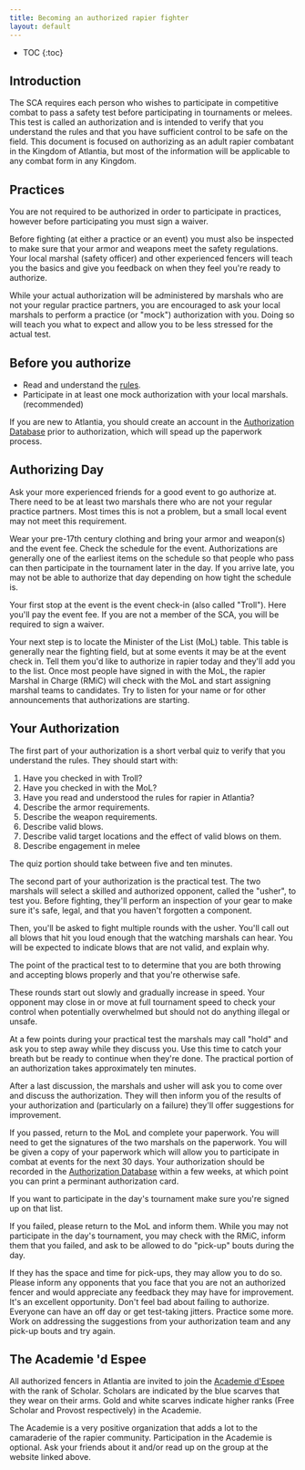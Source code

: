 ```yaml
---
title: Becoming an authorized rapier fighter
layout: default
---
```


* TOC
{:toc}

## Introduction

The SCA requires each person who wishes to participate in competitive combat to
pass a safety test before participating in tournaments or melees. This test is
called an authorization and is intended to verify that you understand the rules
and that you have sufficient control to be safe on the field.  This document is
focused on authorizing as an adult rapier combatant in the Kingdom of Atlantia,
but most of the information will be applicable to any combat form in any
Kingdom.

## Practices
You are not required to be authorized in order to participate in
practices, however before participating you must sign a waiver.

Before fighting (at either a practice or an event) you must also be inspected
to make sure that your armor and weapons meet the safety regulations.  Your
local marshal (safety officer) and other experienced fencers will teach you the
basics and give you feedback on when they feel you're ready to authorize.

While your actual authorization will be administered by marshals who are
not your regular practice partners, you are encouraged to ask your local
marshals to perform a practice (or "mock") authorization with you. Doing
so will teach you what to expect and allow you to be less stressed for
the actual test.

## Before you authorize

* Read and understand the [rules](/rapier/).
* Participate in at least one mock authorization with your local marshals.  (recommended)

If you are new to Atlantia, you should create an account in the [Authorization Database](https://authorizations.mol.atlantia.sca.org/) prior to authorization, which will spead up the paperwork process.

## Authorizing Day
Ask your more experienced friends for a good event to go authorize at.
There need to be at least two marshals there who are not your regular
practice partners. Most times this is not a problem, but a small local
event may not meet this requirement.

Wear your pre-17th century clothing and bring your armor and weapon(s) and the
event fee.  Check the schedule for the event. Authorizations are generally one
of the earliest items on the schedule so that people who pass can then
participate in the tournament later in the day. If you arrive late, you may not
be able to authorize that day depending on how tight the schedule is.

Your first stop at the event is the event check-in (also called "Troll"). Here
you'll pay the event fee.  If you are not a member of the SCA, you will be
required to sign a waiver.

Your next step is to locate the Minister of the List (MoL) table. This
table is generally near the fighting field, but at some events it may be
at the event check in. Tell them you'd like to authorize in rapier today
and they'll add you to the list. Once most people have signed in with
the MoL, the rapier Marshal in Charge (RMiC) will check with the MoL and
start assigning marshal teams to candidates. Try to listen for your name
or for other announcements that authorizations are starting.

## Your Authorization

The first part of your authorization is a short verbal quiz to verify
that you understand the rules. They should start with:

1.  Have you checked in with Troll?
2.  Have you checked in with the MoL?
3.  Have you read and understood the rules for rapier in Atlantia?
4.  Describe the armor requirements.
5.  Describe the weapon requirements.
6.  Describe valid blows.
7.  Describe valid target locations and the effect of valid blows on them.
8.  Describe engagement in melee

The quiz portion should take between five and ten minutes.

The second part of your authorization is the practical test. The two marshals
will select a skilled and authorized opponent, called the "usher", to test you.
Before fighting, they'll perform an inspection of your gear to make sure it's
safe, legal, and that you haven't forgotten a component.

Then, you'll be asked to fight multiple rounds with the usher.  You'll call out
all blows that hit you loud enough that the watching marshals can hear.  You
will be expected to indicate blows that are not valid, and explain why.

The point of the practical test to to determine that you are both throwing and
accepting blows properly and that you're otherwise safe. 

These rounds start out slowly and gradually increase in speed. Your opponent
may close in or move at full tournament speed to check your control when
potentially overwhelmed but should not do anything illegal or unsafe.

At a few points during your practical test the marshals may call "hold" and ask
you to step away while they discuss you. Use this time to catch your breath but
be ready to continue when they're done. The practical portion of an
authorization takes approximately ten minutes.

After a last discussion, the marshals and usher will ask you to come
over and discuss the authorization. They will then inform you of the
results of your authorization and (particularly on a failure) they'll
offer suggestions for improvement.

If you passed, return to the MoL and complete your paperwork.  You will need to
get the signatures of the two marshals on the paperwork.  You will be given a
copy of your paperwork which will allow you to participate in combat at events
for the next 30 days.  Your authorization should be recorded in the
[Authorization Database](https://authorizations.mol.atlantia.sca.org/) within a
few weeks, at which point you can print a perminant authorization card.

If you want to participate in the day's tournament make sure you're signed up
on that list.

If you failed, please return to the MoL and inform them. While you may not participate in the day's tournament, you may check with the RMiC, inform them that you failed, and ask to be allowed to do "pick-up" bouts during the day. 

If they has the space and time for pick-ups, they may allow you to do so. Please inform any opponents that you face that you are not an authorized fencer and would appreciate any feedback they may have for improvement. It's an excellent opportunity. Don't feel bad about failing to authorize. Everyone can have an off day or get test-taking jitters.  Practice some more. Work on addressing the suggestions from your authorization team and any pick-up bouts and try again.

## The Academie 'd Espee
All authorized fencers in Atlantia are invited to join the [Academie d'Espee](http://www.academiedespee.com/) with the rank of Scholar.  Scholars are indicated by the blue scarves that they wear on their arms.  Gold and white scarves indicate higher ranks (Free Scholar and Provost respectively) in the Academie.

The Academie is a very positive organization that adds a lot to the camaraderie of the rapier community.  Participation in the Academie is optional.  Ask your friends about it and/or read up on the group at the website linked above.

